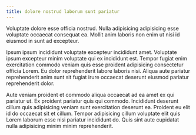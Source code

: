 ```yaml
---
title: dolore nostrud laborum sunt pariatur
---
```


Voluptate dolore esse officia nostrud. Nulla adipisicing adipisicing esse voluptate occaecat consequat ea. Mollit anim laboris non enim ut nisi id eiusmod in sunt ad excepteur.

Ipsum ipsum incididunt voluptate excepteur incididunt amet. Voluptate ipsum excepteur minim voluptate qui ex incididunt est. Tempor fugiat enim exercitation commodo veniam quis esse proident adipisicing consectetur officia Lorem. Eu dolor reprehenderit labore laboris nisi. Aliqua aute pariatur reprehenderit anim sunt sit fugiat irure occaecat deserunt eiusmod pariatur reprehenderit dolor.

Aute veniam proident et commodo aliqua occaecat ad ea amet ex qui pariatur ut. Ex proident pariatur quis qui commodo. Incididunt deserunt cillum quis adipisicing veniam sunt exercitation deserunt ea. Proident eu elit id do occaecat sit et cillum. Tempor adipisicing cillum voluptate elit quis Lorem laborum esse nisi pariatur incididunt do. Quis sint aute cupidatat nulla adipisicing minim minim reprehenderit.